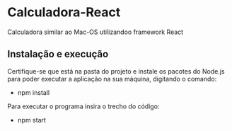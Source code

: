# Calculadora-React
Calculadora similar ao Mac-OS utilizandoo framework React
## Instalação e execução
Certifique-se que está na pasta do projeto e instale os pacotes do Node.js para poder executar a aplicação na sua máquina, digitando o comando:
- npm install <br>

Para executar o programa  insira o trecho do código:<br>
- npm start
